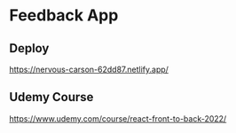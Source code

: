 # Feedback App

## Deploy

https://nervous-carson-62dd87.netlify.app/

## Udemy Course

https://www.udemy.com/course/react-front-to-back-2022/

